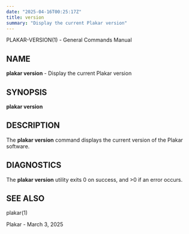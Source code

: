 ```yaml
---
date: "2025-04-16T00:25:17Z"
title: version
summary: "Display the current Plakar version"
---
```

PLAKAR-VERSION(1) - General Commands Manual

## NAME

**plakar version** - Display the current Plakar version

## SYNOPSIS

**plakar version**

## DESCRIPTION

The
**plakar version**
command displays the current version of the Plakar software.

## DIAGNOSTICS

The **plakar version** utility exits&#160;0 on success, and&#160;&gt;0 if an error occurs.

## SEE ALSO

plakar(1)

Plakar - March 3, 2025
